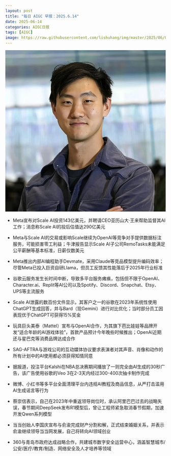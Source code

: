 ```yaml
---
layout: post
title: "每日 AIGC 早报：2025.6.14"
date: 2025-06-14
categories: AIGC日报
tags: [AIGC]
image: https://raw.githubusercontent.com/lishuhang/img/master/2025/06/0614-d.jpg
---
```


![封面图](https://raw.githubusercontent.com/lishuhang/img/master/2025/06/0614-d.jpg)

  - Meta宣布对Scale AI投资143亿美元，并聘请CEO亚历山大·王来帮助监督其AI工作；消息称Scale AI的投后估值达290亿美元

  - Meta与Scale AI的交易或影响Scale继续为OpenAI等竞争对手提供数据标注服务，可能损害零工利益；牛津报告显示Scale AI子公司RemoTasks未能满足公平薪酬等基本标准，日薪仅数美元

  - Meta推出内部AI编程助手Devmate，采用Claude等竞品模型提升编码效率；尽管Meta已投入巨资自研Llama，但员工反馈其性能落后于2025年行业标准

  - 谷歌云服务发生长时间中断，导致多平台服务瘫痪，包括但不限于OpenAI、Character.ai、Replit等AI公司以及Spotify、Discord、Snapchat、Etsy、UPS等主流服务

  - Scale AI泄露的数百份文件显示，其客户之一的谷歌在2023年系统性使用ChatGPT生成回答，并与Bard（现Gemini）进行对比优化；当时部分员工因表现优于ChatGPT可获得15%奖金

  - 玩具巨头美泰（Mattel）宣布与OpenAI合作，为其旗下芭比娃娃等品牌开发“适合年龄的AI游戏体验”，首款产品预计今年晚些时候推出；OpenAI近期还与星巴克等消费品牌达成合作

  - SAG-AFTRA与游戏公司的互动媒体协议要求表演者对其声音、肖像和动作的所有计划中的AI使用都必须获得知情同意

  - 据报道，投注平台Kalshi在NBA总决赛期间播放了一则完全由AI生成的30秒广告，该广告使用谷歌的Veo 3在2-3天内经过300-400次抽卡制作完成

  - 微博、小红书等多平台全面清理平台内违规AI教程及商品信息，从严打击滥用AI生成谣言等行为

  - 蔡崇信表示，自己在2023年中重返领导岗位时，承认阿里巴巴过去的战略失误，春节期间DeepSeek发布R1模型后，曾让工程师紧急取消春节假期，加速开发Qwen系列模型

  - 当当创始人李国庆宣布与俞渝完成财产分割和解，正式结束婚姻关系，并表示俞渝继续领导当当网发展，自己将转向AI领域创业

  - 360与青岛市政府达成战略合作，共建城市数字安全运营中心，涵盖智慧城市/公安/医疗/教育/制造、网络安全及人才培养等领域